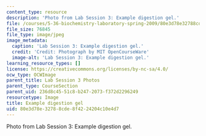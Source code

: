 ```yaml
---
content_type: resource
description: 'Photo from Lab Session 3: Example digestion gel.'
file: /courses/5-36-biochemistry-laboratory-spring-2009/80e3d78e32788cde8f4224204c10e4d7_Lab3_2.jpg
file_size: 76845
file_type: image/jpeg
image_metadata:
  caption: 'Lab Session 3: Example digestion gel.'
  credit: 'Credit: Photograph by MIT OpenCourseWare'
  image-alt: 'Lab Session 3: Example digestion gel.'
learning_resource_types: []
license: https://creativecommons.org/licenses/by-nc-sa/4.0/
ocw_type: OCWImage
parent_title: Lab Session 3 Photos
parent_type: CourseSection
parent_uid: 236d8c45-51c8-b247-2073-f372d2296249
resourcetype: Image
title: Example digestion gel
uid: 80e3d78e-3278-8cde-8f42-24204c10e4d7
---
```

Photo from Lab Session 3: Example digestion gel.
